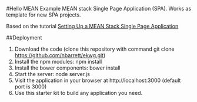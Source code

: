#Hello MEAN
Example MEAN stack Single Page Application (SPA). Works as template for new SPA projects.

Based on the tutorial [Setting Up a MEAN Stack Single Page Application](http://scotch.io/bar-talk/setting-up-a-mean-stack-single-page-application)

##Deployment
1. Download the code (clone this repository with command git clone https://github.com/nbarrett/ekwg.git)
2. Install the npm modules: npm install
3. Install the bower components: bower install
4. Start the server: node server.js
5. Visit the application in your browser at http://localhost:3000 (default port is 3000)
6. Use this starter kit to build any application you need.



